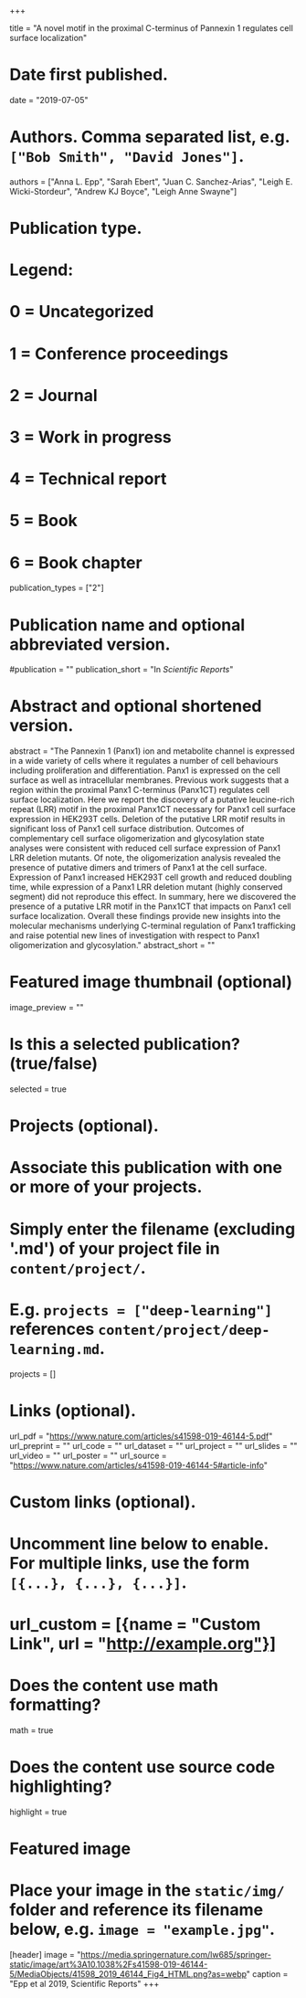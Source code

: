 +++

title = "A novel motif in the proximal C-terminus of Pannexin 1 regulates cell surface localization"

# Date first published.
date = "2019-07-05"

# Authors. Comma separated list, e.g. `["Bob Smith", "David Jones"]`.
authors = ["Anna L. Epp", "Sarah Ebert", "Juan C. Sanchez-Arias", "Leigh E. Wicki-Stordeur", "Andrew KJ Boyce", "Leigh Anne Swayne"]

# Publication type.
# Legend:
# 0 = Uncategorized
# 1 = Conference proceedings
# 2 = Journal
# 3 = Work in progress
# 4 = Technical report
# 5 = Book
# 6 = Book chapter
publication_types = ["2"]

# Publication name and optional abbreviated version.
#publication = ""
publication_short = "In *Scientific Reports*"

# Abstract and optional shortened version.
abstract = "The Pannexin 1 (Panx1) ion and metabolite channel is expressed in a wide variety of cells where it regulates a number of cell behaviours including proliferation and differentiation. Panx1 is expressed on the cell surface as well as intracellular membranes. Previous work suggests that a region within the proximal Panx1 C-terminus (Panx1CT) regulates cell surface localization. Here we report the discovery of a putative leucine-rich repeat (LRR) motif in the proximal Panx1CT necessary for Panx1 cell surface expression in HEK293T cells. Deletion of the putative LRR motif results in significant loss of Panx1 cell surface distribution. Outcomes of complementary cell surface oligomerization and glycosylation state analyses were consistent with reduced cell surface expression of Panx1 LRR deletion mutants. Of note, the oligomerization analysis revealed the presence of putative dimers and trimers of Panx1 at the cell surface. Expression of Panx1 increased HEK293T cell growth and reduced doubling time, while expression of a Panx1 LRR deletion mutant (highly conserved segment) did not reproduce this effect. In summary, here we discovered the presence of a putative LRR motif in the Panx1CT that impacts on Panx1 cell surface localization. Overall these findings provide new insights into the molecular mechanisms underlying C-terminal regulation of Panx1 trafficking and raise potential new lines of investigation with respect to Panx1 oligomerization and glycosylation."
abstract_short = ""

# Featured image thumbnail (optional)
image_preview = ""

# Is this a selected publication? (true/false)
selected = true

# Projects (optional).
#   Associate this publication with one or more of your projects.
#   Simply enter the filename (excluding '.md') of your project file in `content/project/`.
#   E.g. `projects = ["deep-learning"]` references `content/project/deep-learning.md`.
projects = []

# Links (optional).
url_pdf = "https://www.nature.com/articles/s41598-019-46144-5.pdf"
url_preprint = ""
url_code = ""
url_dataset = ""
url_project = ""
url_slides = ""
url_video = ""
url_poster = ""
url_source = "https://www.nature.com/articles/s41598-019-46144-5#article-info"

# Custom links (optional).
#   Uncomment line below to enable. For multiple links, use the form `[{...}, {...}, {...}]`.
# url_custom = [{name = "Custom Link", url = "http://example.org"}]

# Does the content use math formatting?
math = true

# Does the content use source code highlighting?
highlight = true

# Featured image
# Place your image in the `static/img/` folder and reference its filename below, e.g. `image = "example.jpg"`.
[header]
image = "https://media.springernature.com/lw685/springer-static/image/art%3A10.1038%2Fs41598-019-46144-5/MediaObjects/41598_2019_46144_Fig4_HTML.png?as=webp"
caption = "Epp et al 2019, Scientific Reports"
+++

